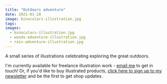 ```yaml
---
title: "Outdoors adventure"
date: 2021-01-28
image: binoculars-illustration.jpg
tags:
images:
  - binoculars-illustration.jpg
  - woods-adventure-illustration.jpg
  - rain-adventure-illustration.jpg
---
```


A small series of illustrations celebrating exploring the great outdoors.

I'm currently available for freelance illustration work - [email me](mailto:vicky.hughes@hotmail.com) to get in touch! Or, if you'd like to buy illustrated products, [click here to sign up to my newsletter](https://mailchi.mp/8dcebb7ee0b4/shop-updates-signup-form) and be the first to get shop updates.